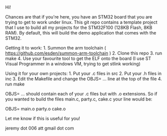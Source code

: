 Hi!

Chances are that if you're here, you have an STM32 board that you are trying to get to work under linux. This git repo contains a template project that I use to build all my projects for the STM32F100 (128KB Flash, 8KB RAM). By default, this will build the demo application that comes with the STM32.

Getting it to work:
	1. Summon the arm toolchain ( https://github.com/esden/summon-arm-toolchain )
	2. Clone this repo
	3. run make
	4. Use your favourite tool to get the ELF onto the board (I use ST Visual Programmer in a windows VM, trying to get stlink working)

Using it for your own projects:
	1. Put your .c files in src
	2. Put your .h files in inc
	3. Edit the Makefile and change the OBJS= ... line at the top of the file
	4. run make

OBJS= ... should contain each of your .c files but with .o extensions. So if you wanted to build the files main.c, party.c, cake.c your line would be:

OBJS= main.o party.o cake.o

Let me know if this is useful for you!

jeremy dot 006 att gmail dot com 

